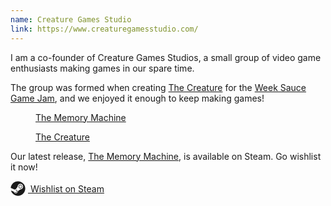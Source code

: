 ```yaml
---
name: Creature Games Studio
link: https://www.creaturegamesstudio.com/
---
```


I am a co-founder of Creature Games Studios, a small group of video game enthusiasts making games in our spare time.

The group was formed when creating [The Creature](https://www.creaturegamesstudio.com/games/the-creature/) for the [Week Sauce Game Jam](https://itch.io/jam/weeksauce-3), and we enjoyed it enough to keep making games!

<content-img-row collapse>
  <figure>
    <content-img src="https://www.creaturegamesstudio.com/the-memory-machine/morgan.jpg"></content-img>
    <figcaption>
      <a href="https://www.creaturegamesstudio.com/games/the-memory-machine/" target="_blank">The Memory Machine</a>
    </figcaption>
  </figure>
  <figure>
    <content-img src="/images/games/creature-2.png"></content-img>
    <figcaption>
      <a href="https://www.creaturegamesstudio.com/games/the-creature/" target="_blank">The Creature</a>
    </figcaption>
  </figure>
</content-img-row>

Our latest release, [The Memory Machine](https://www.creaturegamesstudio.com/games/the-memory-machine/), is available on Steam. Go wishlist it now!

<a href="https://store.steampowered.com/app/3242910/The_Memory_Machine/" target="_blank" class="button">
  <svg viewBox="0 0 496 512" style="width:24px;height:24px;fill:currentColor;display:inline-block;margin-right:4px;margin-bottom:-6px"><path d="M496 256c0 137-111.2 248-248.4 248-113.8.0-209.6-76.3-239-180.4l95.2 39.3c6.4 32.1 34.9 56.4 68.9 56.4 39.2.0 71.9-32.4 70.2-73.5l84.5-60.2c52.1 1.3 95.8-40.9 95.8-93.5.0-51.6-42-93.5-93.7-93.5s-93.7 42-93.7 93.5v1.2L176.6 279c-15.5-.9-30.7 3.4-43.5 12.1L0 236.1C10.2 108.4 117.1 8 247.6 8 384.8 8 496 119 496 256zM155.7 384.3l-30.5-12.6a52.8 52.8.0 0027.2 25.8c26.9 11.2 57.8-1.6 69-28.4 5.4-13 5.5-27.3.1-40.3S206 305.6 193 300.2c-12.9-5.4-26.7-5.2-38.9-.6l31.5 13c19.8 8.2 29.2 30.9 20.9 50.7-8.3 19.9-31 29.2-50.8 21zm173.8-129.9c-34.4.0-62.4-28-62.4-62.3s28-62.3 62.4-62.3 62.4 28 62.4 62.3-27.9 62.3-62.4 62.3zm.1-15.6c25.9.0 46.9-21 46.9-46.8.0-25.9-21-46.8-46.9-46.8s-46.9 21-46.9 46.8c.1 25.8 21.1 46.8 46.9 46.8z"></path></svg>
  Wishlist on Steam
</a>